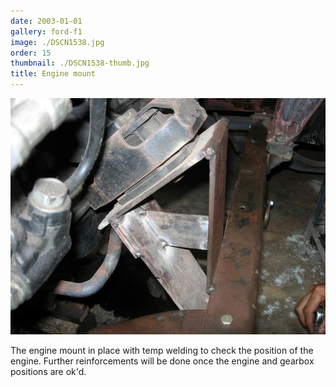 ```yaml
---
date: 2003-01-01
gallery: ford-f1
image: ./DSCN1538.jpg
order: 15
thumbnail: ./DSCN1538-thumb.jpg
title: Engine mount
---
```


![Engine mount](./DSCN1538.jpg)

The engine mount in place with temp welding to check the position of the engine. Further reinforcements will be done once the engine and gearbox positions are ok'd.